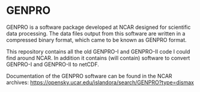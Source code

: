 # GENPRO
GENPRO is a software package developed at NCAR designed for scientific data processing. The data files output from this software are written in a compressed binary format, which came to be known as GENPRO format.

This repository contains all the old GENPRO-I and GENPRO-II code I could find around NCAR. In addition it contains (will contain) software to convert GENPRO-I and GENPRO-II to netCDF.

Documentation of the GENPRO software can be found in the NCAR archives: https://opensky.ucar.edu/islandora/search/GENPRO?type=dismax
